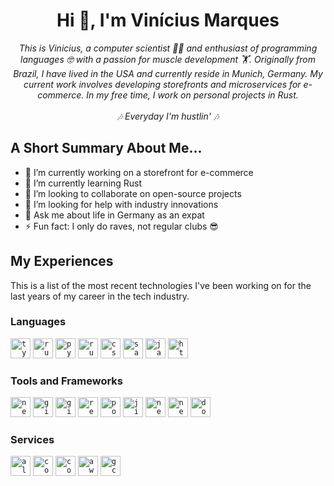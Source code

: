 <h1 align="center"> Hi 👋, I'm Vinícius Marques </h1>

<p align="center">
  <em>
    This is Vinicius, a computer scientist 👨‍💻 and enthusiast of programming languages 🤓 with a passion for muscle development 🏋️. Originally from Brazil, I have lived in the USA and currently reside in Munich, Germany. My current work involves developing storefronts and microservices for e-commerce. In my free time, I work on personal projects in Rust.
  </em> 
  <br>
  <br>
  <cite>🎶 Everyday I'm hustlin' 🎶</cite>
</p>

## A Short Summary About Me...

- 🔭 I’m currently working on a storefront for e-commerce
- 🌱 I’m currently learning Rust
- 👯 I’m looking to collaborate on open-source projects
- 🤔 I’m looking for help with industry innovations
- 💬 Ask me about life in Germany as an expat
- ⚡ Fun fact: I only do raves, not regular clubs 😎

## My Experiences

This is a list of the most recent technologies I've been working on for the last years of my career in the tech industry.

### Languages
<p>
  <code><img height="32" src="https://www.typescriptlang.org/icons/icon-48x48.png?v=8944a05a8b601855de116c8a56d3b3ae" alt="typescript"></code>
  <code><img height="32" src="https://www.vectorlogo.zone/logos/rust-lang/rust-lang-icon.svg" alt="rust"></code>
  <code><img height="32" src="https://raw.githubusercontent.com/UjwalKandi/UjwalKandi/changes-to-readme/svg/python-5.svg" alt="python"></code>
  <code><img height="32" src="https://www.vectorlogo.zone/logos/ruby-lang/ruby-lang-icon.svg" alt="ruby"></code>
  <code><img height="32" src="https://raw.githubusercontent.com/UjwalKandi/UjwalKandi/changes-to-readme/svg/css-3.svg" alt="css"></code>
  <code><img height="32" src="https://www.vectorlogo.zone/logos/sass-lang/sass-lang-icon.svg" alt="sass"></code>
  <code><img height="32" src="https://raw.githubusercontent.com/UjwalKandi/UjwalKandi/changes-to-readme/svg/javascript.svg" alt="javaScript"></code>
  <code><img height="32" src="https://raw.githubusercontent.com/UjwalKandi/UjwalKandi/changes-to-readme/svg/html-5.svg" alt="html"></code>
</p>

### Tools and Frameworks
<p>
  <code><img height="32" src="https://www.vectorlogo.zone/logos/neovimio/neovimio-icon.svg" alt="neovim"></code>
  <code><img height="32" src="https://raw.githubusercontent.com/UjwalKandi/UjwalKandi/changes-to-readme/svg/git-icon.svg" alt="git"></code>
  <code><img height="32" src="https://github.githubassets.com/assets/pinned-octocat-093da3e6fa40.svg" alt="github"></code>
  <code><img height="32" src="https://www.vectorlogo.zone/logos/reactjs/reactjs-icon.svg" alt="react"></code>
  <code><img height="32" src="https://www.vectorlogo.zone/logos/postgresql/postgresql-icon.svg" alt="postgres"></code>
  <code><img height="32" src="https://www.vectorlogo.zone/logos/atlassian_jira/atlassian_jira-icon.svg" alt="jira"></code>
  <code><img height="32" src="https://www.vectorlogo.zone/logos/nestjs/nestjs-icon.svg" alt="nest"></code>
  <code><img height="32" src="https://nextjs.org/favicon.ico" alt="nextjs"></code>
  <code><img height="32" src="https://www.vectorlogo.zone/logos/docker/docker-icon.svg" alt="docker"></code>
</p>

### Services
<p>
  <code><img height="32" src="https://www.vectorlogo.zone/logos/algolia/algolia-icon.svg" alt="algolia"></code>
  <code><img height="32" src="https://www.contentful.com/favicon-32x32.png" alt="contentful"></code>
  <code><img height="32" src="https://commercetools.com/_build/meta/favicon/favicon-32x32.png" alt="contentful"></code>
  <code><img height="32" src="https://www.vectorlogo.zone/logos/amazon_aws/amazon_aws-icon.svg" alt="aws"></code>
  <code><img height="32" src="https://www.vectorlogo.zone/logos/google_cloud/google_cloud-icon.svg" alt="gcp"></code>
</p>
